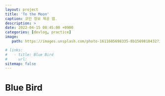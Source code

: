 ```yaml
---
layout: project
title: 'To the Moon'
caption: 코인 정보 제공 앱.
description: >
date: 2022-04-15 08:45:00 +0900
categories: [devlog, practice]  
image: 
   path: https://images.unsplash.com/photo-1611605698335-8b1569810432?ixlib=rb-4.0.3&ixid=MnwxMjA3fDB8MHxwaG90by1wYWdlfHx8fGVufDB8fHx8&auto=format&fit=crop&w=774&q=80

# links:
#   - title: Blue Bird
#     url: 
sitemap: false
---
```


# Blue Bird